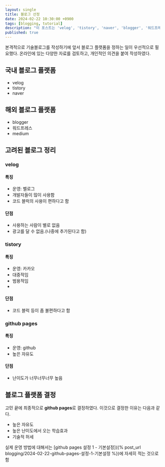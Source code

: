 ```yaml
---
layout: single
title: 블로그 선정
date: 2024-02-22 10:30:00 +0900
tags: [blogging, tutorial]
description: "이 포스트는 'velog', 'tistory', 'naver', 'blogger', '워드프레스', 'medium' 등 국내외 주요 블로그 플랫폼의 특징과 단점을 비교 분석합니다."
published: true
---
```

 본격적으로 기술블로그를 작성하기에 앞서 블로그 플랫폼을 정하는 일이 우선적으로 필요했다. 온라인에 있는 다양한 자료를 검토하고, 개인적인 의견을 붙여 작성하였다.

## 국내 블로그 플랫폼

- velog
- tistory
- naver

## 해외 블로그 플랫폼

- blogger
- 워드프레스
- medium

## 고려된 블로그  정리

### velog

#### 특징

- 운영: 벨로그
- 개발자들이 많이 사용함
- 코드 블럭의 사용이 편하다고 함

#### 단점

- 사용하는 사람이 별로 없음
- 광고를 달 수 없음.(나중에 추가된다고 함)

### tistory

#### 특징

- 운영: 카카오
- 대중적임
- 범용적임
- 
#### 단점

- 코드 블럭 등이 좀 불편하다고 함

### github pages

#### 특징

- 운영: github
- 높은 자유도

#### 단점

- 난이도가 너무너무너무 높음

## 블로그 플랫폼 결정
고민 끝에 최종적으로 **github pages**로 결정하였다. 이것으로 결정한 이유는 다음과 같다.
- 높은 자유도
- 높은 난이도에서 오는 학습효과
- 기술적 허세

실제 운영 방법에 대해서는 [github pages 설정 1 - 기본설정]({% post_url blogging/2024-02-22-github-pages-설정-1-기본설정 %})에 자세히 적는 것으로 함